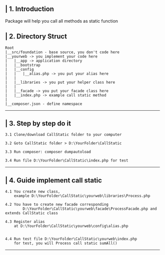| 1. Introduction
----------------
Package will help you call all methods as static function

| 2. Directory Struct
-----------------------

    Root
    |__src/foundation - base source, you don't code here
    |__yourweb -> you implement your code here
    |   |__app -> application directory
    |   |__bootstrap
    |   |__config
    |   |   |__alias.php -> you put your alias here
    |   |
    |   |__libraries -> you put your helper class here
    |   |
    |   |__facade -> you put your facade class here
    |   |__index.php -> example call static method 
    |
    |__composer.json - define namespace

-----------------------


| 3. Step by step do it
-----------------------

    3.1 Clone/download CallStatic folder to your computer

    3.2 Goto CallStatic folder > D:\YourFolder\CallStatic

    3.3 Run composer: composer dumpautoload

    3.4 Run file D:\YourFolder\CallStatic\index.php for test
-----------------------

| 4. Guide implement call static
-----------------------

    4.1 You create new class, 
        example D:\YourFolder\CallStatic\yourweb\libraries\Process.php

    4.2 You have to create new facade corresponding
            D:\YourFolder\CallStatic\yourweb\facade\ProcessFacade.php and extends CallStatic class

    4.3 Register alias 
        at D:\YourFolder\CallStatic\yourweb\config\alias.php


    4.4 Run test file D:\YourFolder\CallStatic\yourweb\index.php
        for test, you will Process call static sumAll()
-----------------------


